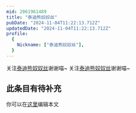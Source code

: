 ```yaml
---
mid: 2061961489
title: "泰迪熊奴奴丝"
pubDate: "2024-11-04T11:22:13.712Z"
updatedDate: "2024-11-04T11:22:13.712Z"
profile:
  {
    Nickname: ["泰迪熊奴奴丝"],
  }
---
```


关注[泰迪熊奴奴丝](https://space.bilibili.com/2061961489)谢谢喵~ 关注[泰迪熊奴奴丝](https://space.bilibili.com/2061961489)谢谢喵~

## 此条目有待补充
你可以在[这里](https://github.com/Yuhanawa/VTuber.ICU-Content/edit/master/v/泰迪熊奴奴丝/index.md)编辑本文

